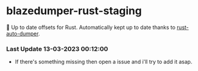 # blazedumper-rust-staging

🚀 Up to date offsets for Rust. Automatically kept up to date thanks to [rust-auto-dumper](https://github.com/Akandesh/rust-auto-dumper).


### Last Update 13-03-2023 00:12:00
- If there's something missing then open a issue and i'll try to add it asap.